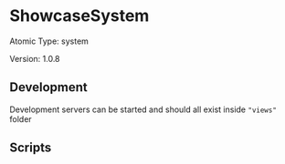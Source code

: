 # ShowcaseSystem

Atomic Type: system

Version: 1.0.8

## Development

Development servers can be started and should all exist inside `"views"` folder

## Scripts
